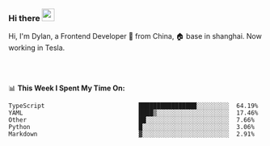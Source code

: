 ### Hi there <img src="https://media.giphy.com/media/hvRJCLFzcasrR4ia7z/giphy.gif" width="25px">

<!-- ![visitors](https://visitor-badge.glitch.me/badge?page_id=dislfyer.dislfyer) -->

Hi, I'm Dylan, a Frontend Developer 🚀 from China, 🏠 base in shanghai. Now working in Tesla.

<br/>
<br/>

📊 **This Week I Spent My Time On:**


<!--START_SECTION:waka-->

```text
TypeScript                          ████████████████░░░░░░░░░  64.19%
YAML                                ████▒░░░░░░░░░░░░░░░░░░░░  17.46%
Other                               ██░░░░░░░░░░░░░░░░░░░░░░░  7.66%
Python                              █░░░░░░░░░░░░░░░░░░░░░░░░  3.06%
Markdown                            ▓░░░░░░░░░░░░░░░░░░░░░░░░  2.91%
```

<!--END_SECTION:waka-->

<!--
**About Me:**
 -->
